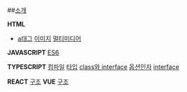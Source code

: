 ##[소개](README.md)

**HTML**
* [a태그](list/html/aTag.md)
[이미지](list/html/image.md)
[멀티미디어](list/html/multimedia.md)


**JAVASCRIPT**
[ES6](list/javascript/es6.md)

**TYPESCRIPT**
[컴파일](list/typescript/compile.md)
[타입](list/typescript/type.md)
[class와 interface](list/typescript/classandinterface.md)
[옵션인자](list/typescript/optionpara.md)
[interface](list/typescript/interface.md)

**REACT**
[구조](list/react/structure.md)
**VUE**
[구조](list/vue/structure.md)


